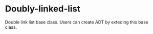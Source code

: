 # Doubly-linked-list
Double link list base class.
Users can create ADT by exteding this base class.
